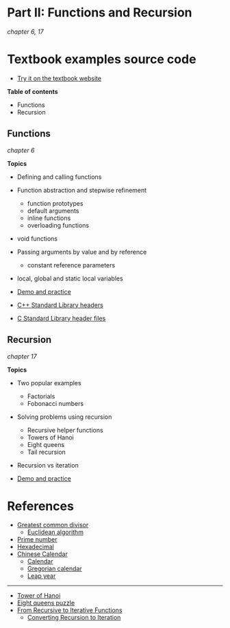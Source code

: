 # Part II: Functions and Recursion
*chapter 6, 17*

# Textbook examples source code
* [Try it on the textbook website](http://liveexample.pearsoncmg.com/liang/cpp3e/ExampleByChapters.html)

**Table of contents**

* Functions
* Recursion


## Functions
*chapter 6*

**Topics**

* Defining and calling functions
* Function abstraction and stepwise refinement
  * function prototypes
  * default arguments
  * inline functions
  * overloading functions
* void functions
* Passing arguments by value and by reference
  * constant reference parameters
* local, global and static local variables

* [Demo and practice](http://liveexample.pearsoncmg.com/liang/cpp3e/ExampleByChapters.html)
* [C++ Standard Library headers](https://en.cppreference.com/w/cpp/header)
* [C Standard Library header files](https://en.cppreference.com/w/c/header)

## Recursion
*chapter 17*

**Topics**

* Two popular examples
  * Factorials
  * Fobonacci numbers
* Solving problems using recursion
  * Recursive helper functions
  * Towers of Hanoi
  * Eight queens
  * Tail recursion
* Recursion vs iteration

* [Demo and practice](http://liveexample.pearsoncmg.com/liang/cpp3e/ExampleByChapters.html)

# References
* [Greatest common divisor](https://en.wikipedia.org/wiki/Greatest_common_divisor)
  * [Euclidean algorithm](https://en.wikipedia.org/wiki/Euclidean_algorithm)
* [Prime number](https://en.wikipedia.org/wiki/Prime_number)
* [Hexadecimal](https://en.wikipedia.org/wiki/Hexadecimal)
* [Chinese Calendar](https://ytliu0.github.io/ChineseCalendar/)
  * [Calendar](https://en.wikipedia.org/wiki/Calendar)
  * [Gregorian calendar](https://en.wikipedia.org/wiki/Gregorian_calendar)
  * [Leap year](https://en.wikipedia.org/wiki/Leap_year)

---

* [Tower of Hanoi](https://en.wikipedia.org/wiki/Tower_of_Hanoi)
* [Eight queens puzzle](https://en.wikipedia.org/wiki/Eight_queens_puzzle)
* [From Recursive to Iterative Functions](https://www.baeldung.com/cs/convert-recursion-to-iteration)
  * [Converting Recursion to Iteration](https://www.cs.odu.edu/~zeil/cs361/latest/Public/recursionConversion/index.html)
